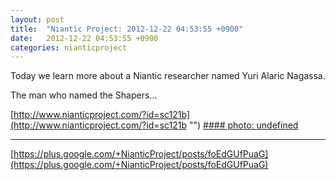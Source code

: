 ```yaml
---
layout: post
title:  "Niantic Project: 2012-12-22 04:53:55 +0900"
date:   2012-12-22 04:53:55 +0900
categories: nianticproject
---
```

Today we learn more about a Niantic researcher named Yuri Alaric Nagassa.

The man who named the Shapers...

[http://www.nianticproject.com/?id=sc121b](http://www.nianticproject.com/?id=sc121b "")
[#### photo: undefined](https://lh5.googleusercontent.com/-OP1kvtM1NPA/UNS-BGKsoGI/AAAAAAAAdDQ/2J7xipbi5TY/w600-h600/nagassa.jpg "")
- - -
[https://plus.google.com/+NianticProject/posts/foEdGUfPuaG](https://plus.google.com/+NianticProject/posts/foEdGUfPuaG)
